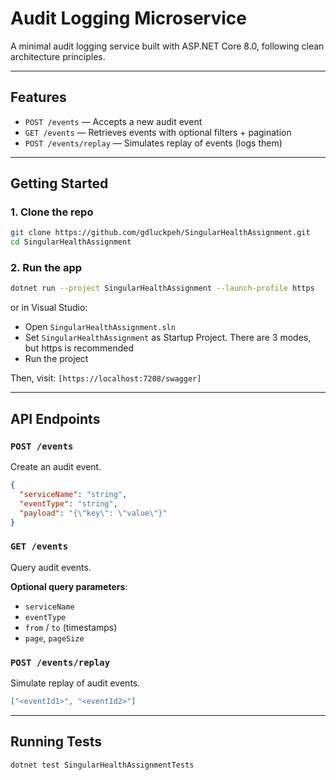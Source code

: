 # Audit Logging Microservice

A minimal audit logging service built with ASP.NET Core 8.0, following clean architecture principles.

---

## Features

- `POST /events` — Accepts a new audit event
- `GET /events` — Retrieves events with optional filters + pagination
- `POST /events/replay` — Simulates replay of events (logs them)

---

## Getting Started

### 1. Clone the repo

```bash
git clone https://github.com/gdluckpeh/SingularHealthAssignment.git
cd SingularHealthAssignment
```

### 2. Run the app

```bash
dotnet run --project SingularHealthAssignment --launch-profile https
```

or in Visual Studio:  
- Open `SingularHealthAssignment.sln`
- Set `SingularHealthAssignment` as Startup Project. There are 3 modes, but https is recommended
- Run the project

Then, visit:  `[https://localhost:7208/swagger]`

---

## API Endpoints

### `POST /events`
Create an audit event.

```json
{
  "serviceName": "string",
  "eventType": "string",
  "payload": "{\"key\": \"value\"}"
}
```

### `GET /events`
Query audit events.

**Optional query parameters**:
- `serviceName`
- `eventType`
- `from` / `to` (timestamps)
- `page`, `pageSize`

### `POST /events/replay`
Simulate replay of audit events.

```json
["<eventId1>", "<eventId2>"]
```

---

## Running Tests

```bash
dotnet test SingularHealthAssignmentTests
```
